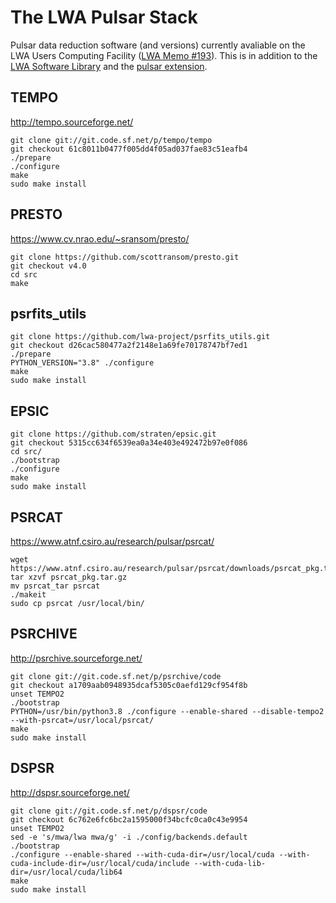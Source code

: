 # The LWA Pulsar Stack

Pulsar data reduction software (and versions) currently avaliable on the LWA Users Computing Facility ([LWA Memo #193](http://www.phys.unm.edu/~lwa/memos/memo/lwa0193d.pdf)).  This is in addition to the [LWA Software Library](https://fornax.phys.unm.edu/lwa/trac/) and the [pulsar extension](https://github.com/lwa-project/pulsar/).

## TEMPO
http://tempo.sourceforge.net/
```
git clone git://git.code.sf.net/p/tempo/tempo
git checkout 61c8011b0477f005dd4f05ad037fae83c51eafb4
./prepare
./configure
make
sudo make install
```

## PRESTO
https://www.cv.nrao.edu/~sransom/presto/
```
git clone https://github.com/scottransom/presto.git
git checkout v4.0
cd src
make
```

## psrfits_utils
```
git clone https://github.com/lwa-project/psrfits_utils.git
git checkout d26cac580477a2f2148e1a69fe70178747bf7ed1
./prepare
PYTHON_VERSION="3.8" ./configure
make
sudo make install
```

## EPSIC
```
git clone https://github.com/straten/epsic.git
git checkout 5315cc634f6539ea0a34e403e492472b97e0f086
cd src/
./bootstrap
./configure
make
sudo make install
```

## PSRCAT
https://www.atnf.csiro.au/research/pulsar/psrcat/
```
wget https://www.atnf.csiro.au/research/pulsar/psrcat/downloads/psrcat_pkg.tar.gz
tar xzvf psrcat_pkg.tar.gz
mv psrcat_tar psrcat
./makeit
sudo cp psrcat /usr/local/bin/
```

## PSRCHIVE
http://psrchive.sourceforge.net/
```
git clone git://git.code.sf.net/p/psrchive/code
git checkout a1709aab0948935dcaf5305c0aefd129cf954f8b
unset TEMPO2
./bootstrap
PYTHON=/usr/bin/python3.8 ./configure --enable-shared --disable-tempo2 --with-psrcat=/usr/local/psrcat/
make
sudo make install
```

## DSPSR
http://dspsr.sourceforge.net/
```
git clone git://git.code.sf.net/p/dspsr/code
git checkout 6c762e6fc6bc2a1595000f34bcfc0ca0c43e9954
unset TEMPO2
sed -e 's/mwa/lwa mwa/g' -i ./config/backends.default 
./bootstrap
./configure --enable-shared --with-cuda-dir=/usr/local/cuda --with-cuda-include-dir=/usr/local/cuda/include --with-cuda-lib-dir=/usr/local/cuda/lib64
make
sudo make install
```
